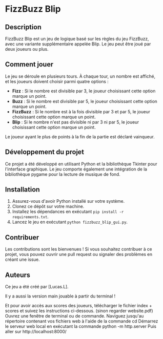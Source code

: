 # FizzBuzz Blip

## Description
FizzBuzz Blip est un jeu de logique basé sur les règles du jeu FizzBuzz, avec une variante supplémentaire appelée Blip. Le jeu peut être joué par deux joueurs ou plus.

## Comment jouer
Le jeu se déroule en plusieurs tours. À chaque tour, un nombre est affiché, et les joueurs doivent choisir parmi quatre options :

- **Fizz** : Si le nombre est divisible par 3, le joueur choisissant cette option marque un point.
- **Buzz** : Si le nombre est divisible par 5, le joueur choisissant cette option marque un point.
- **FizzBuzz** : Si le nombre est à la fois divisible par 3 et par 5, le joueur choisissant cette option marque un point.
- **Blip** : Si le nombre n'est pas divisible ni par 3 ni par 5, le joueur choisissant cette option marque un point.

Le joueur ayant le plus de points à la fin de la partie est déclaré vainqueur.

## Développement du projet
Ce projet a été développé en utilisant Python et la bibliothèque Tkinter pour l'interface graphique. Le jeu comporte également une intégration de la bibliothèque pygame pour la lecture de musique de fond.

## Installation
1. Assurez-vous d'avoir Python installé sur votre système.
2. Clonez ce dépôt sur votre machine.
3. Installez les dépendances en exécutant `pip install -r requirements.txt`.
4. Lancez le jeu en exécutant `python fizzbuzz_blip_gui.py`.

## Contribuer
Les contributions sont les bienvenues ! Si vous souhaitez contribuer à ce projet, vous pouvez ouvrir une pull request ou signaler des problèmes en créant une issue.

## Auteurs
Ce jeu a été créé par [Lucas.L]. 


Il y a aussi la version main jouable à partir du terminal !

Et pour avoir accès aux scores des joueurs, télécharger le fichier index + scores et suivez les instructions ci-dessous. (sinon regarder website.pdf)
Ouvrez une fenêtre de terminal ou de commande.
Naviguez jusqu'au répertoire contenant vos fichiers web à l'aide de la commande cd
Démarrez le serveur web local en exécutant la commande python -m http.server
Puis aller sur http://localhost:8000/
